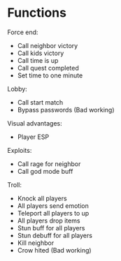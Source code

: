 # Functions

Force end:
- Call neighbor victory
- Call kids victory
- Call time is up
- Call quest completed
- Set time to one minute

Lobby:
- Call start match
- Bypass passwords (Bad working)

Visual advantages:
- Player ESP

Exploits:
- Call rage for neighbor
- Call god mode buff

Troll:
- Knock all players
- All players send emotion
- Teleport all players to up
- All players drop items
- Stun buff for all players
- Stun debuff for all players
- Kill neighbor
- Crow hited (Bad working)
